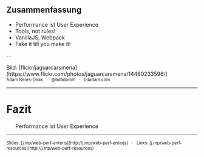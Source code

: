 ## Zusammenfassung

- Performance ist User Experience</li>
- Tools, not rules!</li>
- VanillaJS, Webpack
- Fake it till you make it!

--

<!-- .slide: data-background="assets/14480233596_1dc8ac6451_k.jpg" class="darkerbg" -->
<div class="attribution">Bild: [flickr/jaguarcarsmena](https://www.flickr.com/photos/jaguarcarsmena/14480233596/)</div>

<div style="font-size: .8em;">
Adam Beres-Deak &nbsp;&nbsp;&middot;&nbsp;&nbsp; @bdadamm &nbsp;&nbsp;&middot;&nbsp;&nbsp; bdadam.com
</div>

***

# Fazit

<ul style="list-style-type: none;">
    <li>Performance ist User Experience</li>
</ul>

***

<img data-src="assets/qrcode.svg" style="max-height: 200px;">

<div style="font-size: .8em;">
Slides: [j.mp/web-perf-enterjs](http://j.mp/web-perf-enterjs) &nbsp;&nbsp;&middot;&nbsp;&nbsp; Links: [j.mp/web-perf-resources](http://j.mp/web-perf-resources)
</div>
